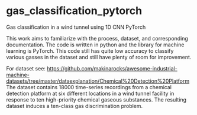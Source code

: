# gas_classification_pytorch
Gas classification in a wind tunnel using 1D CNN PyTorch

This work aims to familiarize with the process, dataset, and corresponding documentation.
The code is written in python and the library for machine learning is PyTorch.
This code still has quite low accuracy to classify various gasses in the dataset and still have plenty of room for improvement.

For dataset see: https://github.com/makinarocks/awesome-industrial-machine-datasets/tree/master/dataexplanation/Chemical%20Detection%20Platform
The dataset contains 18000 time-series recordings from a chemical detection platform at six different locations in a wind tunnel facility in response to ten high-priority chemical gaseous substances.
The resulting dataset induces a ten-class gas discrimination problem.
